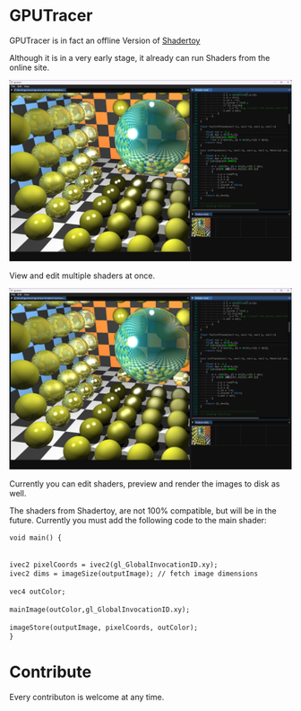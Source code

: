 ﻿
# GPUTracer

GPUTracer is in fact an offline Version of [Shadertoy](https://www.shadertoy.com/) 

Although it is in a very early stage, it already can run Shaders from the online site.

![Screenshot](https://raw.githubusercontent.com/mpue/gputracer/main/doc/screen1.png)


View and edit multiple shaders at once.

![Screenshot](https://raw.githubusercontent.com/mpue/gputracer/main/doc/screen1.png)

Currently you can edit shaders, preview and render the images to disk as well.

The shaders from Shadertoy, are not 100% compatible, but will be in the future. Currently you must add the following code to the main shader:

    void main() {
    

    ivec2 pixelCoords = ivec2(gl_GlobalInvocationID.xy);
    ivec2 dims = imageSize(outputImage); // fetch image dimensions
        
    vec4 outColor;

    mainImage(outColor,gl_GlobalInvocationID.xy);

    imageStore(outputImage, pixelCoords, outColor);
    }    


# Contribute

Every contributon is welcome at any time.
